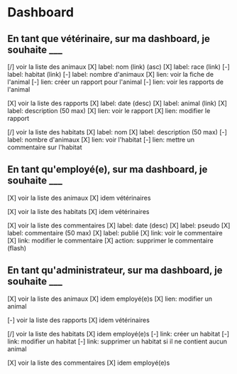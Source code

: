 # Dashboard

## En tant que vétérinaire, sur ma dashboard, je souhaite ___

[/] voir la liste des animaux
    [X] label: nom (link) (asc)
    [X] label: race (link)
    [-] label: habitat (link)
    [-] label: nombre d'animaux
    [X] lien: voir la fiche de l'animal
    [-] lien: créer un rapport pour l'animal
    [-] lien: voir les rapports de l'animal

[X] voir la liste des rapports
    [X] label: date (desc)
    [X] label: animal (link)
    [X] label: description (50 max)
    [X] lien: voir le rapport
    [X] lien: modifier le rapport

[/] voir la liste des habitats
    [X] label: nom
    [X] label: description (50 max)
    [-] label: nombre d'animaux
    [X] lien: voir l'habitat
    [-] lien: mettre un commentaire sur l'habitat

## En tant qu'employé(e), sur ma dashboard, je souhaite ___

[X] voir la liste des animaux
    [X] idem vétérinaires

[X] voir la liste des habitats
    [X] idem vétérinaires

[X] voir la liste des commentaires
    [X] label: date (desc)
    [X] label: pseudo
    [X] label: commentaire (50 max)
    [X] label: publié
    [X] link: voir le commentaire
    [X] link: modifier le commentaire
    [X] action: supprimer le commentaire (flash)

## En tant qu'administrateur, sur ma dashboard, je souhaite ___

[X] voir la liste des animaux
    [X] idem employé(e)s
    [X] lien: modifier un animal

[-] voir la liste des rapports
    [X] idem vétérinaires

[/] voir la liste des habitats
    [X] idem employé(e)s
    [-] link: créer un habitat
    [-] link: modifier un habitat
    [-] link: supprimer un habitat si il ne contient aucun animal

[X] voir la liste des commentaires
    [X] idem employé(e)s
